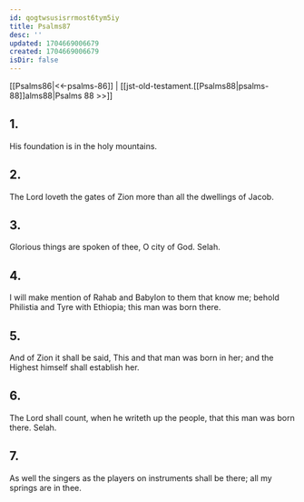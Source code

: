 ```yaml
---
id: qogtwsusisrrmost6tym5iy
title: Psalms87
desc: ''
updated: 1704669006679
created: 1704669006679
isDir: false
---
```

[[Psalms86|<<-psalms-86]] | [[jst-old-testament.[[Psalms88|psalms-88]]alms88|Psalms 88 >>]]
## 1.
His foundation is in the holy mountains.
## 2.
The Lord loveth the gates of Zion more than all the dwellings of Jacob.
## 3.
Glorious things are spoken of thee, O city of God. Selah.
## 4.
I will make mention of Rahab and Babylon to them that know me; behold Philistia and Tyre with Ethiopia; this man was born there.
## 5.
And of Zion it shall be said, This and that man was born in her; and the Highest himself shall establish her.
## 6.
The Lord shall count, when he writeth up the people, that this man was born there. Selah.
## 7.
As well the singers as the players on instruments shall be there; all my springs are in thee.

